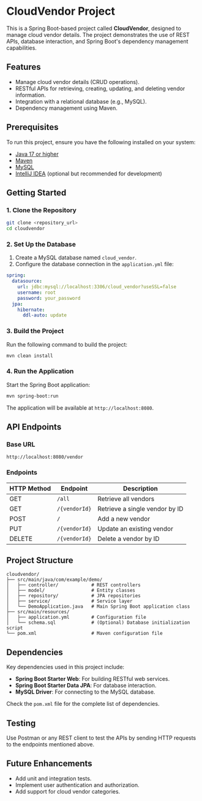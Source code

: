 # CloudVendor Project

This is a Spring Boot-based project called **CloudVendor**, designed to manage cloud vendor details. The project demonstrates the use of REST APIs, database interaction, and Spring Boot's dependency management capabilities.

## Features
- Manage cloud vendor details (CRUD operations).
- RESTful APIs for retrieving, creating, updating, and deleting vendor information.
- Integration with a relational database (e.g., MySQL).
- Dependency management using Maven.

## Prerequisites
To run this project, ensure you have the following installed on your system:

- [Java 17 or higher](https://www.oracle.com/java/technologies/javase-downloads.html)
- [Maven](https://maven.apache.org/install.html)
- [MySQL](https://dev.mysql.com/downloads/)
- [IntelliJ IDEA](https://www.jetbrains.com/idea/download/) (optional but recommended for development)

## Getting Started
### 1. Clone the Repository
```bash
git clone <repository_url>
cd cloudvendor
```

### 2. Set Up the Database
1. Create a MySQL database named `cloud_vendor`.
2. Configure the database connection in the `application.yml` file:

```yaml
spring:
  datasource:
    url: jdbc:mysql://localhost:3306/cloud_vendor?useSSL=false
    username: root
    password: your_password
  jpa:
    hibernate:
      ddl-auto: update
```

### 3. Build the Project
Run the following command to build the project:
```bash
mvn clean install
```

### 4. Run the Application
Start the Spring Boot application:
```bash
mvn spring-boot:run
```

The application will be available at `http://localhost:8080`.

## API Endpoints
### Base URL
`http://localhost:8080/vendor`

### Endpoints
| HTTP Method | Endpoint         | Description                       |
|-------------|------------------|-----------------------------------|
| GET         | `/all`           | Retrieve all vendors             |
| GET         | `/{vendorId}`    | Retrieve a single vendor by ID   |
| POST        | `/`              | Add a new vendor                 |
| PUT         | `/{vendorId}`    | Update an existing vendor        |
| DELETE      | `/{vendorId}`    | Delete a vendor by ID            |

## Project Structure
```
cloudvendor/
├── src/main/java/com/example/demo/
│   ├── controller/            # REST controllers
│   ├── model/                 # Entity classes
│   ├── repository/            # JPA repositories
│   ├── service/               # Service layer
│   └── DemoApplication.java   # Main Spring Boot application class
├── src/main/resources/
│   ├── application.yml        # Configuration file
│   └── schema.sql             # (Optional) Database initialization script
└── pom.xml                    # Maven configuration file
```

## Dependencies
Key dependencies used in this project include:
- **Spring Boot Starter Web**: For building RESTful web services.
- **Spring Boot Starter Data JPA**: For database interaction.
- **MySQL Driver**: For connecting to the MySQL database.

Check the `pom.xml` file for the complete list of dependencies.

## Testing
Use Postman or any REST client to test the APIs by sending HTTP requests to the endpoints mentioned above.

## Future Enhancements
- Add unit and integration tests.
- Implement user authentication and authorization.
- Add support for cloud vendor categories.


